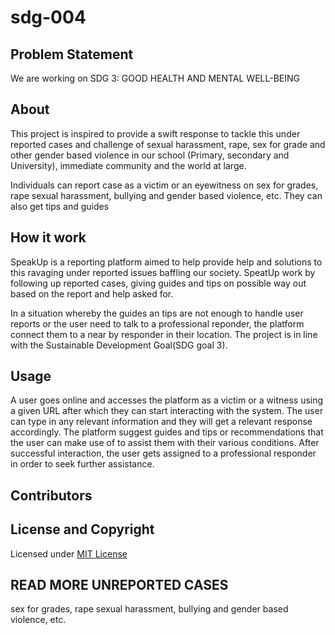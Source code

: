 # sdg-004


## Problem Statement

We are working on SDG 3: GOOD HEALTH AND MENTAL WELL-BEING

## About

This project is inspired to provide a swift response to tackle this under reported cases and challenge of sexual harassment, rape, sex for grade and other gender based violence  in our school (Primary, secondary and University), immediate community and the world at large.

Individuals can report case as a victim or an eyewitness on sex for grades, rape sexual harassment, bullying and gender based violence, etc. They can also get tips and guides

##  How it work

SpeakUp is a reporting platform  aimed to help provide help and solutions to this ravaging under reported issues baffling our society. SpeatUp work by following up reported cases, giving guides and tips on possible way out based on the report and help asked for. 

In a situation whereby the guides an tips are not enough to handle user reports or the user need to talk to a professional reponder, the platform connect them to a near by responder in their location. The project is in line with the Sustainable Development Goal(SDG goal 3).

## Usage

A user goes online and accesses the platform as a victim or a witness using a given URL after which they can start interacting with the system. The user can type in any relevant information and they will get a relevant response accordingly. The platform suggest guides and tips or recommendations that the user can make use of to assist them with their various conditions. After successful interaction, the user gets assigned to a professional responder in order to seek further assistance.

## Contributors

## License and Copyright

Licensed under [MIT License](LICENSE)

## READ MORE UNREPORTED CASES

sex for grades, rape sexual harassment, bullying and gender based violence, etc. 
